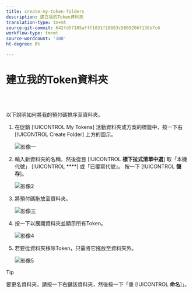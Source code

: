 ```yaml
---
title: create-my-token-folders
description: 建立我的Token資料夾
translation-type: tm+mt
source-git-commit: 642fd57105afff1031f18883c5809206f136b7c6
workflow-type: tm+mt
source-wordcount: '108'
ht-degree: 0%

---
```



# 建立我的Token資料夾

<br> 

以下說明如何將我的預付碼排序至資料夾。

1. 在促銷 [!UICONTROL My Tokens] 活動資料夾或方案的標籤中，按一下右 [!UICONTROL Create Folder] 上方的圖示。

   ![影像一](/help/sky/assets/my-tokens/create-my-token-folders/create-my-token-folders-1.png)

1. 輸入新資料夾的名稱，然後從目 [!UICONTROL **標下拉式清單中選**] 取「本機代號」 [!UICONTROL ****] 或「已覆寫代號」。 按一下 [!UICONTROL **儲存**]。

   ![影像2](/help/sky/assets/my-tokens/create-my-token-folders/create-my-token-folders-2.png)

1. 將預付碼拖放至資料夾。

   ![影像三](/help/sky/assets/my-tokens/create-my-token-folders/create-my-token-folders-3.png)

1. 按一下以展開資料夾並顯示所有Token。

   ![影像4](/help/sky/assets/my-tokens/create-my-token-folders/create-my-token-folders-4.png)

1. 若要從資料夾移除Token，只需將它拖放至資料夾外。

   ![影像5](/help/sky/assets/my-tokens/create-my-token-folders/create-my-token-folders-5.png)

>[!TIP]
>
>要更名資料夾，請按一下右鍵該資料夾，然後按一下「重 [!UICONTROL **命名**]」。
